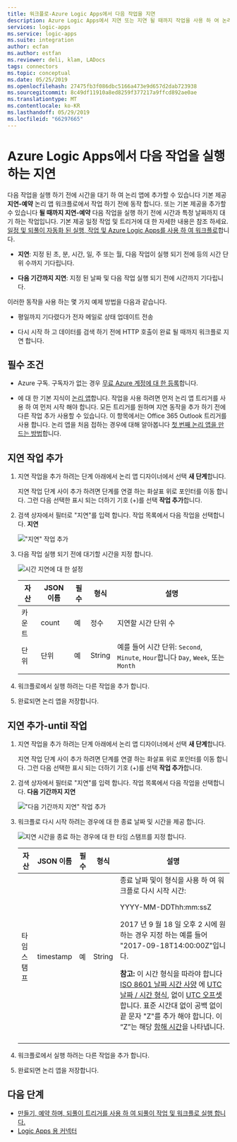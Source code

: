 ```yaml
---
title: 워크플로-Azure Logic Apps에서 다음 작업을 지연
description: Azure Logic Apps에서 지연 또는 지연 될 때까지 작업을 사용 하 여 논리 앱 워크플로에서 다음 작업을 실행할 때까지 대기합니다
services: logic-apps
ms.service: logic-apps
ms.suite: integration
author: ecfan
ms.author: estfan
ms.reviewer: deli, klam, LADocs
tags: connectors
ms.topic: conceptual
ms.date: 05/25/2019
ms.openlocfilehash: 27475fb3f086dbc5166a473e9d657d2dab723938
ms.sourcegitcommit: 8c49df11910a8ed8259f377217a9ffcd892ae0ae
ms.translationtype: MT
ms.contentlocale: ko-KR
ms.lasthandoff: 05/29/2019
ms.locfileid: "66297665"
---
```

# <a name="delay-running-the-next-action-in-azure-logic-apps"></a>Azure Logic Apps에서 다음 작업을 실행 하는 지연

다음 작업을 실행 하기 전에 시간을 대기 하 여 논리 앱에 추가할 수 있습니다 기본 제공 **지연-예약** 논리 앱 워크플로에서 작업 하기 전에 동작 합니다. 또는 기본 제공을 추가할 수 있습니다 **될 때까지 지연-예약** 다음 작업을 실행 하기 전에 시간과 특정 날짜까지 대기 하는 작업입니다. 기본 제공 일정 작업 및 트리거에 대 한 자세한 내용은 참조 하세요. [일정 및 되풀이 자동화 된 실행, 작업 및 Azure Logic Apps를 사용 하 여 워크플로](../logic-apps/concepts-schedule-automated-recurring-tasks-workflows.md)합니다.

* **지연**: 지정 된 초, 분, 시간, 일, 주 또는 월, 다음 작업이 실행 되기 전에 등의 시간 단위 수까지 기다립니다.

* **다음 기간까지 지연**: 지정 된 날짜 및 다음 작업 실행 되기 전에 시간까지 기다립니다.

이러한 동작을 사용 하는 몇 가지 예제 방법을 다음과 같습니다.

* 평일까지 기다렸다가 전자 메일로 상태 업데이트 전송

* 다시 시작 하 고 데이터를 검색 하기 전에 HTTP 호출이 완료 될 때까지 워크플로 지연 합니다.

## <a name="prerequisites"></a>필수 조건

* Azure 구독. 구독자가 없는 경우 [무료 Azure 계정에 대 한 등록](https://azure.microsoft.com/free/)합니다.

* 에 대 한 기본 지식이 [논리 앱](../logic-apps/logic-apps-overview.md)합니다. 작업을 사용 하려면 먼저 논리 앱 트리거를 사용 하 여 먼저 시작 해야 합니다. 모든 트리거를 원하며 지연 동작을 추가 하기 전에 다른 작업 추가 사용할 수 있습니다. 이 항목에서는 Office 365 Outlook 트리거를 사용 합니다. 논리 앱을 처음 접하는 경우에 대해 알아봅니다 [첫 번째 논리 앱을 만드는 방법](../logic-apps/quickstart-create-first-logic-app-workflow.md)합니다.

<a name="add-delay"></a>

## <a name="add-the-delay-action"></a>지연 작업 추가

1. 지연 작업을 추가 하려는 단계 아래에서 논리 앱 디자이너에서 선택 **새 단계**합니다.

   지연 작업 단계 사이 추가 하려면 단계를 연결 하는 화살표 위로 포인터를 이동 합니다. 그런 다음 선택한 표시 되는 더하기 기호 (+)를 선택 **작업 추가**합니다.

1. 검색 상자에서 필터로 "지연"를 입력 합니다. 작업 목록에서 다음 작업을 선택합니다. **지연**

   !["지연" 작업 추가](./media/connectors-native-delay/add-delay-action.png)

1. 다음 작업 실행 되기 전에 대기할 시간을 지정 합니다.

   ![시간 지연에 대 한 설정](./media/connectors-native-delay/delay-time-intervals.png)

   | 자산 | JSON 이름 | 필수 | 형식 | 설명 |
   |----------|-----------|----------|------|-------------|
   | 카운트 | count | 예 | 정수  | 지연할 시간 단위 수 |
   | 단위 | 단위 | 예 | String | 예를 들어 시간 단위: `Second`, `Minute`, `Hour`합니다 `Day`, `Week`, 또는 `Month` |
   ||||||

1. 워크플로에서 실행 하려는 다른 작업을 추가 합니다.

1. 완료되면 논리 앱을 저장합니다.

<a name="add-delay-until"></a>

## <a name="add-the-delay-until-action"></a>지연 추가-until 작업

1. 지연 작업을 추가 하려는 단계 아래에서 논리 앱 디자이너에서 선택 **새 단계**합니다.

   지연 작업 단계 사이 추가 하려면 단계를 연결 하는 화살표 위로 포인터를 이동 합니다. 그런 다음 선택한 표시 되는 더하기 기호 (+)를 선택 **작업 추가**합니다.

1. 검색 상자에서 필터로 "지연"를 입력 합니다. 작업 목록에서 다음 작업을 선택합니다. **다음 기간까지 지연**

   !["다음 기간까지 지연" 작업 추가](./media/connectors-native-delay/add-delay-until-action.png)

1. 워크플로 다시 시작 하려는 경우에 대 한 종료 날짜 및 시간을 제공 합니다.

   ![지연 시간을 종료 하는 경우에 대 한 타임 스탬프를 지정 합니다.](./media/connectors-native-delay/delay-until-timestamp.png)

   | 자산 | JSON 이름 | 필수 | 형식 | 설명 |
   |----------|-----------|----------|------|-------------|
   | 타임 스탬프 | timestamp | 예 | String | 종료 날짜 및이 형식을 사용 하 여 워크플로 다시 시작 시간: <p>YYYY-MM-DDThh:mm:ssZ <p>2017 년 9 월 18 일 오후 2 시에 원하는 경우 지정 하는 예를 들어 "2017-09-18T14:00:00Z"입니다. <p>**참고:** 이 시간 형식을 따라야 합니다 [ISO 8601 날짜 시간 사양](https://en.wikipedia.org/wiki/ISO_8601#Combined_date_and_time_representations) 에 [UTC 날짜 / 시간 형식](https://en.wikipedia.org/wiki/Coordinated_Universal_Time), 없이 [UTC 오프셋](https://en.wikipedia.org/wiki/UTC_offset)합니다. 표준 시간대 없이 공백 없이 끝 문자 "Z"를 추가 해야 합니다. 이 “Z”는 해당 [항해 시간](https://en.wikipedia.org/wiki/Nautical_time)을 나타냅니다. |
   ||||||

1. 워크플로에서 실행 하려는 다른 작업을 추가 합니다.

1. 완료되면 논리 앱을 저장합니다.

## <a name="next-steps"></a>다음 단계

* [만들기, 예약 하며, 되풀이 트리거를 사용 하 여 되풀이 작업 및 워크플로 실행 합니다.](../connectors/connectors-native-recurrence.md)
* [Logic Apps 용 커넥터](../connectors/apis-list.md)